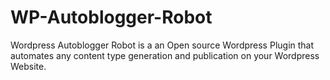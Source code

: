 # WP-Autoblogger-Robot
Wordpress Autoblogger Robot is a an Open source Wordpress Plugin that automates any content type generation and publication on your Wordpress Website.
